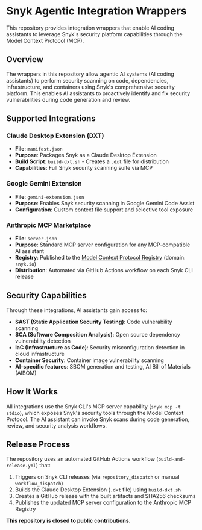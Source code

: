 # Snyk Agentic Integration Wrappers

This repository provides integration wrappers that enable AI coding assistants to leverage Snyk's security platform capabilities through the Model Context Protocol (MCP).

## Overview

The wrappers in this repository allow agentic AI systems (AI coding assistants) to perform security scanning on code, dependencies, infrastructure, and containers using Snyk's comprehensive security platform. This enables AI assistants to proactively identify and fix security vulnerabilities during code generation and review.

## Supported Integrations

### Claude Desktop Extension (DXT)
- **File**: `manifest.json`
- **Purpose**: Packages Snyk as a Claude Desktop Extension
- **Build Script**: `build-dxt.sh` - Creates a `.dxt` file for distribution
- **Capabilities**: Full Snyk security scanning suite via MCP

### Google Gemini Extension
- **File**: `gemini-extension.json`
- **Purpose**: Enables Snyk security scanning in Google Gemini Code Assist
- **Configuration**: Custom context file support and selective tool exposure

### Anthropic MCP Marketplace
- **File**: `server.json`
- **Purpose**: Standard MCP server configuration for any MCP-compatible AI assistant
- **Registry**: Published to the [Model Context Protocol Registry](https://modelcontextprotocol.io) (domain: `snyk.io`)
- **Distribution**: Automated via GitHub Actions workflow on each Snyk CLI release

## Security Capabilities

Through these integrations, AI assistants gain access to:

- **SAST (Static Application Security Testing)**: Code vulnerability scanning
- **SCA (Software Composition Analysis)**: Open source dependency vulnerability detection
- **IaC (Infrastructure as Code)**: Security misconfiguration detection in cloud infrastructure
- **Container Security**: Container image vulnerability scanning
- **AI-specific features**: SBOM generation and testing, AI Bill of Materials (AIBOM)

## How It Works

All integrations use the Snyk CLI's MCP server capability (`snyk mcp -t stdio`), which exposes Snyk's security tools through the Model Context Protocol. The AI assistant can invoke Snyk scans during code generation, review, and security analysis workflows.

## Release Process

The repository uses an automated GitHub Actions workflow (`build-and-release.yml`) that:

1. Triggers on Snyk CLI releases (via `repository_dispatch` or manual `workflow_dispatch`)
2. Builds the Claude Desktop Extension (`.dxt` file) using `build-dxt.sh`
3. Creates a GitHub release with the built artifacts and SHA256 checksums
4. Publishes the updated MCP server configuration to the Anthropic MCP Registry

**This repository is closed to public contributions.**
